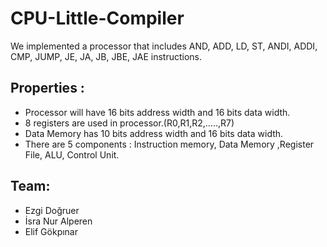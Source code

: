 # CPU-Little-Compiler

We implemented a processor that includes AND, ADD, LD, ST, ANDI, ADDI, CMP, JUMP, JE, JA, JB, JBE, JAE instructions.
<h2>Properties :</h2>
<ul >
	<li> Processor will have 16 bits address width and 16 bits data width.</li>
	<li>8 registers are used in processor.(R0,R1,R2,…..,R7)</li>
	<li>Data Memory has 10 bits address width and 16 bits data width.</li>
	<li>There are 5 components : Instruction memory, Data Memory ,Register File, ALU, Control Unit.</li>
</ul>

<h2>Team:</h2>
<ul>
	<li> Ezgi Doğruer</li>
	<li>İsra Nur Alperen</li>
	<li>Elif Gökpınar</li>
</ul>

